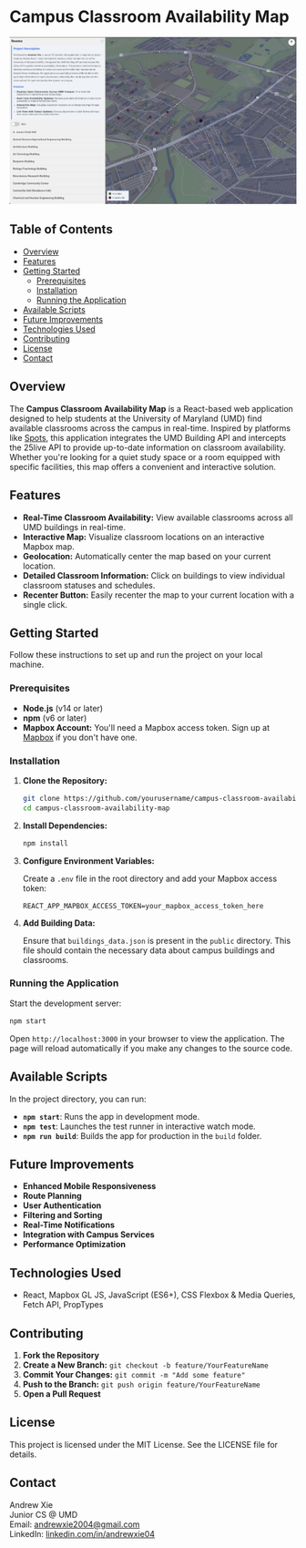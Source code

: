 
# Campus Classroom Availability Map

![Campus Map](image.jpg) <!-- Replace with an actual screenshot -->

## Table of Contents

- [Overview](#overview)
- [Features](#features)
- [Getting Started](#getting-started)
  - [Prerequisites](#prerequisites)
  - [Installation](#installation)
  - [Running the Application](#running-the-application)
- [Available Scripts](#available-scripts)
- [Future Improvements](#future-improvements)
- [Technologies Used](#technologies-used)
- [Contributing](#contributing)
- [License](#license)
- [Contact](#contact)

## Overview

The **Campus Classroom Availability Map** is a React-based web application designed to help students at the University of Maryland (UMD) find available classrooms across the campus in real-time. Inspired by platforms like [Spots](https://spots.cs.washington.edu/), this application integrates the UMD Building API and intercepts the 25live API to provide up-to-date information on classroom availability. Whether you're looking for a quiet study space or a room equipped with specific facilities, this map offers a convenient and interactive solution.

## Features

- **Real-Time Classroom Availability:** View available classrooms across all UMD buildings in real-time.
- **Interactive Map:** Visualize classroom locations on an interactive Mapbox map.
- **Geolocation:** Automatically center the map based on your current location.
- **Detailed Classroom Information:** Click on buildings to view individual classroom statuses and schedules.
- **Recenter Button:** Easily recenter the map to your current location with a single click.

## Getting Started

Follow these instructions to set up and run the project on your local machine.

### Prerequisites

- **Node.js** (v14 or later)
- **npm** (v6 or later)
- **Mapbox Account:** You'll need a Mapbox access token. Sign up at [Mapbox](https://www.mapbox.com/) if you don't have one.

### Installation

1. **Clone the Repository:**

   ```bash
   git clone https://github.com/yourusername/campus-classroom-availability-map.git
   cd campus-classroom-availability-map
   ```

2. **Install Dependencies:**

   ```bash
   npm install
   ```

3. **Configure Environment Variables:**

   Create a `.env` file in the root directory and add your Mapbox access token:

   ```env
   REACT_APP_MAPBOX_ACCESS_TOKEN=your_mapbox_access_token_here
   ```

4. **Add Building Data:**

   Ensure that `buildings_data.json` is present in the `public` directory. This file should contain the necessary data about campus buildings and classrooms.

### Running the Application

Start the development server:

   ```bash
   npm start
   ```

Open `http://localhost:3000` in your browser to view the application. The page will reload automatically if you make any changes to the source code.

## Available Scripts

In the project directory, you can run:

- **`npm start`**: Runs the app in development mode.
- **`npm test`**: Launches the test runner in interactive watch mode.
- **`npm run build`**: Builds the app for production in the `build` folder.

## Future Improvements

- **Enhanced Mobile Responsiveness**
- **Route Planning**
- **User Authentication**
- **Filtering and Sorting**
- **Real-Time Notifications**
- **Integration with Campus Services**
- **Performance Optimization**

## Technologies Used

- React, Mapbox GL JS, JavaScript (ES6+), CSS Flexbox & Media Queries, Fetch API, PropTypes

## Contributing

1. **Fork the Repository**
2. **Create a New Branch:** `git checkout -b feature/YourFeatureName`
3. **Commit Your Changes:** `git commit -m "Add some feature"`
4. **Push to the Branch:** `git push origin feature/YourFeatureName`
5. **Open a Pull Request**

## License

This project is licensed under the MIT License. See the LICENSE file for details.

## Contact

Andrew Xie  <br>
Junior CS @ UMD <br>
Email: andrewxie2004@gmail.com <br>
LinkedIn: [linkedin.com/in/andrewxie04](https://linkedin.com/in/andrewxie04)
